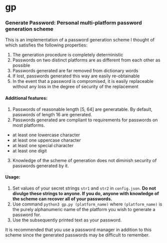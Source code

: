 # gp
### Generate Password: Personal multi-platform password generation scheme

This is an implementation of a password generation scheme I thought of which satisfies the following properties:
1) The generation procedure is completely deterministic
2) Passwords on two distinct platforms are as different from each other as possible
3) Passwords generated are far removed from dictionary words
4) If lost, passwords generated this way are easily re-obtainable
5) In the event that a password is compromised, it is easily replaceable without any loss in the degree of security of the replacement

#### Additional features:
1) Passwords of reasonable length [5, 64] are generatable. By default, passwords of length 16 are generated.
2) Passwords generated are compliant to requirements for passwords on most platforms.
* at least one lowercase character
* at least one uppercase character
* at least one special character
* at least one digit
3) Knowledge of the scheme of generation does not diminish security of passwords generated by it.

#### Usage:
1) Set values of your secret strings `str1` and `str2` in `config.json`. 
**Do not divulge these strings to anyone. If you do, anyone with knowledge of the scheme can recover all of your passwords.**
2) Use command `python3 gp.py (platform_name)` where `(platform_name)` is the purely alphanumeric name of the platform you wish to generate a password for.
3) Use the subsequently printed text as your password.

It is recommended that you use a password manager in addition to this scheme since the generated passwords may be difficult to remember.